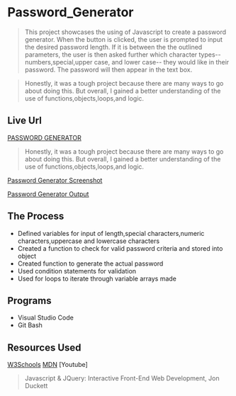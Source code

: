 # Password_Generator
>This project showcases the using of Javascript to create a password generator. When the button is clicked, the user is prompted to input the desired password length. If it is between the the outlined parameters, the user is then asked further which character types-- numbers,special,upper case, and lower case-- they would like in their password. The password will then appear in the text box.

> Honestly, it was a tough project because there are many ways to go about doing this. But overall, I gained a better understanding of the use of functions,objects,loops,and logic.

## Live Url
[PASSWORD GENERATOR]()

> Honestly, it was a tough project because there are many ways to go about doing this. But overall, I gained a better understanding of the use of functions,objects,loops,and logic.

[Password Generator Screenshot](03-javascript-homework-demo.png)

[Password Generator Output](Capture.PNG)

## The Process
* Defined variables for input of length,special characters,numeric characters,uppercase and lowercase characters
* Created a function to check for valid password criteria and stored into object
* Created function to generate the actual password
* Used condition statements for validation
* Used for loops to iterate through variable arrays made

## Programs
* Visual Studio Code
* Git Bash


## Resources Used
[W3Schools](https://www.w3schools.com/)
[MDN](https://developer.mozilla.org/en-US/)
[Youtube]
>Javascript & JQuery: Interactive Front-End Web Development, Jon Duckett


